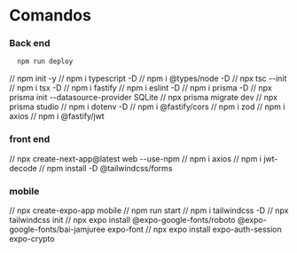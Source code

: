 # Comandos 

### Back end 
```bash
  npm run deploy
```
// npm init -y
// npm i typescript -D
// npm i @types/node -D
// npx tsc --init
// npm i tsx -D
// npm i fastify
// npm i eslint -D
// npm i prisma -D
// npx prisma init --datasource-provider SQLite
// npx prisma migrate dev
// npx prisma studio
// npm i dotenv -D
// npm i @fastify/cors
// npm i zod
// npm i axios
// npm i @fastify/jwt


###  front end 
// npx create-next-app@latest web --use-npm
// npm i axios
// npm i jwt-decode
// npm install -D @tailwindcss/forms

### mobile 
// npx create-expo-app mobile
// npm run start
// npm i tailwindcss -D
// npx tailwindcss init
// npx expo install @expo-google-fonts/roboto @expo-google-fonts/bai-jamjuree expo-font
// npx expo install expo-auth-session expo-crypto

